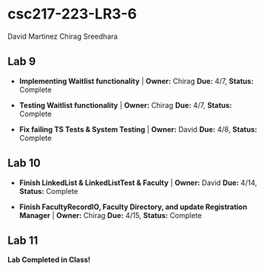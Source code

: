 # csc217-223-LR3-6

David Martinez Chirag Sreedhara

## Lab 9

- **Implementing Waitlist functionality** | **Owner:** Chirag **Due:** 4/7, **Status:** Complete

- **Testing Waitlist functionality** | **Owner:** Chirag **Due:** 4/7, **Status:** Complete

- **Fix failing TS Tests & System Testing** | **Owner:** David **Due:** 4/8, **Status:** Complete

## Lab 10

- **Finish LinkedList & LinkedListTest & Faculty** | **Owner:** David **Due:** 4/14, **Status:** Complete

- **Finish FacultyRecordIO, Faculty Directory, and update Registration Manager** | **Owner:** Chirag **Due:** 4/15, **Status:** Complete

## Lab 11

**Lab Completed in Class!**
